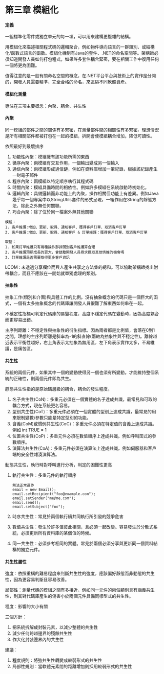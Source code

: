 # 第三章 模組化

#### 定義

一組標準化零件或獨立單元的每一項，可以用來建構更複雜的結構。

用模組化來描述相關程式碼的邏輯聚合，例如物件導向語言的一群類別、或結構化/函數式語言的函數。模組化機制有Java的套件、.NET的命名空間等。架構師必須知道開發人員如何打包程式，如果許多套件耦合緊密，要在相關工作中復用任何一個將更為困難。

值得注意的是一般有關命名空間的概念，在.NET平台平台與技術上的實作是分開的，開發人員需要精準、完全合格的命名，來區隔不同軟體資產。



#### 模組化測量

專注在三項主要概念：內聚、耦合、共生性



#### 內聚

同一模組的部件之間的關係有多緊密，在測量部件間的相關性有多緊密。理想情況是所有相關部件都被打包在一起的模組，拆開會使模組耦合增加，降低可讀性。

依照最好到最壞排序

1. 功能性內聚：模組擁有該功能所需的東西
2. 循序內聚：兩模組有交互作用，一個輸出變成另一個輸入
3. 通信內聚：兩模組形成通信鏈，例如在資料庫增加一筆紀錄，根據該紀錄產生一封電子郵件
4. 程序內聚：兩模組以特定順序執行其程式碼
5. 時間內聚：模組具備時間的相依性。例如許多模組在系統啟動時初始化。
6. 邏輯內聚：具備邏輯而非功能上的內聚，操作相關但功能上有差異。例如Java幾乎每一個專案中以StringUtils套件的形式呈現，一組作用在String的靜態方法，除此之外無任何關聯。
7. 巧合內聚：除了位於同一檔案外無其他關聯

```
模組：
1. 客戶維護:增加、更新、取得、通知客戶、獲得客戶訂單、取消客戶訂單
2. 客戶維護:增加、更新、取得、通知客戶 & 訂單維護：獲得客戶訂單、取消客戶訂單

取捨：
1. 如果訂單維護只有兩種操作那拆回到客戶維護算合理
2. 客戶維護預期成長的更大，會鼓勵開發人員尋求提取其他情維的機會嗎
3. 訂單維護是否需要取得更多客戶資訊
```

LCOM : 未透過分享欄位而與人產生共享之方法集的總和。可以協助架構師找出附帶耦合，而且不應該在一開始就單獨處理的類別。



#### 抽象性

抽象工作(類別和介面)與具體工作的比例。沒有抽象概念的代碼只是一個巨大的函式，一個有太多抽象概念的代碼庫讓開發人員很難了解東西如何串在一起。

不穩定性指標可判定代碼庫的易變程度，高度不穩定代碼在變動時，因為高度耦合而更容易出錯。

主序列距離：不穩定性與抽象性的衍生指標。因為兩者都是比例值，會落在0到1之間。理想的主序列距離是斜率為-1的斜直線(兩軸為抽象性與不穩定性)。離線越近表示平衡性越好，右上角表示太抽象為無用區，左下角表示實作太多，不易維護，是痛苦區。



#### 共生性

系統的兩個元件，如果其中一個的變動使得另一個也須有所變動，才能維持整個系統的正確性，則兩個元件即為共生。

靜態共生性指的是原始碼層級的耦合，耦合的發生程度。

1. 名子共生性(CoN)：多重元必須在一個實體的名子達成共識，最常見和可取的耦合方式，現在系統更名容易。
2. 型別共生性(CoT)：多重元件必須在一個實體的型別上達成共識，最常見的用來限制變數/參數只能是特定型別的功能。
3. 含義(CoM)或慣例共生性(CoC)：多重元件必須在特定值的含義上達成共識。例如 int TRUE = 1
4. 位置共生性(CoP)：多重元件必須在數值順序上達成共識。例如呼叫函式的參數順序。
5. 演算法共生性(CoA)：多重元件必須在演算法上達成共識。例如伺服器和客戶端的安全性雜湊演算法。



動態共生性，執行時對呼叫進行分析，判定的困難性更高

1. 執行共生性：多重元件的執行順序

   ```
   無法正常運作
   email = new Email();
   email.setRecipient("foo@example.com");
   email.setSender("me@me.com");
   email.send();
   email.setSubject("foo");
   ```

2. 時序共生性：常見於兩個執行續共同執行所引發的競爭危害

3. 數值共生性：發生於許多值彼此相關，且必須一起改變。容易發生於分散式系統，必須更新所有資料庫的某個值的時候。

4. 同一共生性：必須參考相同的實體。常見於兩個必須分享與更新同一個資料結構的獨立元件。



#### 共生性屬性

強度：依照重構的難易程度來判斷共生性的強度，應該偏好靜態而非動態的共生性，因為更容易判斷且容易改善。

局部性：測量代碼的模組之間有多接近，例如同一元件的兩個類別具有涵義共生性，則其對代碼庫產生的傷害小於兩個元件具備同樣型式的共生性。

程度：影響的大小有關



三個方針：

1. 把系統拆解成封裝元素，以減少整體的共生性
2. 減少任何跨越邊界的殘餘共生性
3. 作大化封裝邊界內的共生性

建議：

1. 程度規則：將強共生性轉變成較弱形式的共生性
2. 局部性規則：當軟體元素間的距離增加則採用較弱形式的共生性





